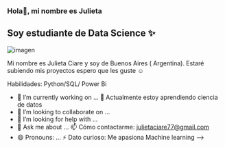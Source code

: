 ### Hola👋, mi nombre es Julieta

## Soy estudiante de Data Science ✨

![imagen](https://stories.freepiklabs.com/api/vectors/contact-us/rafiki/render?color=&background=complete&hide=)

Mi nombre es Julieta Ciare y soy de Buenos Aires ( Argentina). Estaré subiendo mis proyectos espero que les guste ☺️

Habilidades: Python/SQL/ Power Bi


- 🔭 I’m currently working on ...
🌱 Actualmente estoy aprendiendo ciencia de datos
- 👯 I’m looking to collaborate on ...
- 🤔 I’m looking for help with ...
- 💬 Ask me about ...
📫 Cómo contactarme: julietaciare77@gmail.com
- 😄 Pronouns: ...
⚡ Dato curioso: Me apasiona Machine learning
-->
